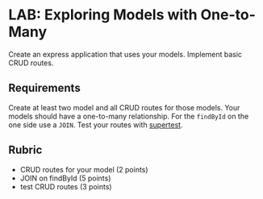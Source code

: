 # LAB: Exploring Models with One-to-Many

Create an express application that uses your models. Implement basic CRUD routes.

## Requirements

Create at least two model and all CRUD routes for those models. Your models should
have a one-to-many relationship. For the `findById` on the one side use a `JOIN`. 
Test your routes with [supertest](https://github.com/visionmedia/supertest).

## Rubric

* CRUD routes for your model (2 points)
* JOIN on findById (5 points)
* test CRUD routes (3 points)
